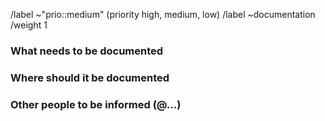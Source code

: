 /label ~"prio::medium" (priority high, medium, low)
/label ~documentation
/weight 1
### What needs to be documented


### Where should it be documented


### Other people to be informed (@...)
